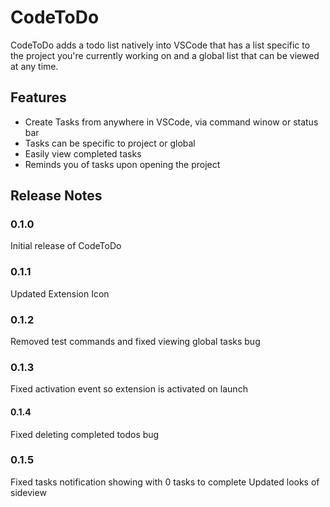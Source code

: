 # CodeToDo

CodeToDo adds a todo list natively into VSCode that has a list specific to the project you're currently working on and a global list that can be viewed at any time.

## Features

- Create Tasks from anywhere in VSCode, via command winow or status bar
- Tasks can be specific to project or global
- Easily view completed tasks
- Reminds you of tasks upon opening the project

<!-- 
\!\[feature X\]\(images/feature-x.png\)

> Tip: Many popular extensions utilize animations. This is an excellent way to show off your extension! We recommend short, focused animations that are easy to follow. -->

## Release Notes

### 0.1.0

Initial release of CodeToDo

### 0.1.1

Updated Extension Icon

### 0.1.2

Removed test commands and fixed viewing global tasks bug

### 0.1.3

Fixed activation event so extension is activated on launch

#### 0.1.4

Fixed deleting completed todos bug

### 0.1.5

Fixed tasks notification showing with 0 tasks to complete
Updated looks of sideview
